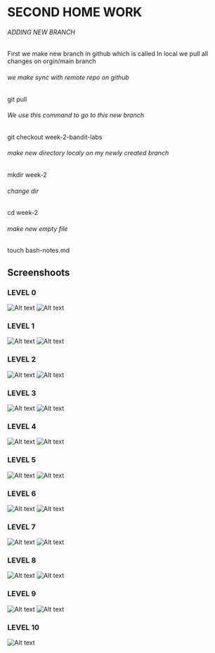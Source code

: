 # SECOND HOME WORK

###### ADDING NEW BRANCH

First we make new branch in github which is called <week-2-bandit-labs>
In local we pull all changes on orgin/main branch

###### we make sync with remote repo on github
git pull 

###### We use this command to go to this new branch
git checkout week-2-bandit-labs 

###### make new directory localy on my newly created branch
mkdir week-2 

###### change dir
cd week-2 

###### make new empty file
touch bash-notes.md 

## Screenshoots

### LEVEL 0
![Alt text](Screenshots/Screenshot%20(2).png)
![Alt text](Screenshots/Screenshot%20(13).png)

### LEVEL 1
![Alt text](Screenshots/Screenshot%20(3).png)
![Alt text](Screenshots/Screenshot%20(14).png)

### LEVEL 2
![Alt text](Screenshots/Screenshot%20(4).png)
![Alt text](Screenshots/Screenshot%20(15).png)

### LEVEL 3
![Alt text](Screenshots/Screenshot%20(5).png)
![Alt text](Screenshots/Screenshot%20(16).png)

### LEVEL 4
![Alt text](Screenshots/Screenshot%20(6).png)
![Alt text](Screenshots/Screenshot%20(17).png)

### LEVEL 5
![Alt text](Screenshots/Screenshot%20(7).png)
![Alt text](Screenshots/Screenshot%20(18).png)

### LEVEL 6
![Alt text](Screenshots/Screenshot%20(8).png)
![Alt text](Screenshots/Screenshot%20(19).png)

### LEVEL 7
![Alt text](Screenshots/Screenshot%20(9).png)
![Alt text](Screenshots/Screenshot%20(20).png)

### LEVEL 8
![Alt text](Screenshots/Screenshot%20(10).png)
![Alt text](Screenshots/Screenshot%20(21).png)

### LEVEL 9
![Alt text](Screenshots/Screenshot%20(11).png)
![Alt text](Screenshots/Screenshot%20(22).png)

### LEVEL 10
![Alt text](Screenshots/Screenshot%20(12).png)

